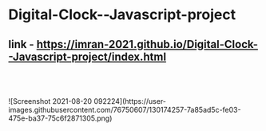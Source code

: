 # Digital-Clock--Javascript-project
## link - https://imran-2021.github.io/Digital-Clock--Javascript-project/index.html 
<br> 
<br>
<br>
![Screenshot 2021-08-20 092224](https://user-images.githubusercontent.com/76750607/130174257-7a85ad5c-fe03-475e-ba37-75c6f2871305.png)

